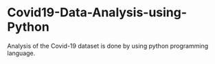 # Covid19-Data-Analysis-using-Python
Analysis of the Covid-19 dataset is done by using python programming language.
